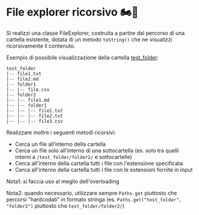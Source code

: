 # File explorer ricorsivo 🏍📁

Si realizzi una classe FileExplorer, costruita a partire dal percorso di una cartella esistente,
dotata di un metodo `toString()` che ne visualizzi ricorsivamente il contenuto.

Esempio di possibile visualizzazione della cartella [test_folder](test_folder):
```
test_folder
|-- file1.txt
|-- file2.md
|-- folder1
|-- |-- file.csv
|-- folder2
|-- |-- file1.md
|-- |-- folder1
|-- |-- |-- file1.txt
|-- |-- |-- file2.txt
|-- |-- |-- file3.csv
```

Realizzare inoltre i seguenti metodi ricorsivi:
- Cerca un file all’interno della cartella
- Cerca un file solo all’interno di una sottocartella (es. solo tra quelli interni a `/test_folder/folder2/` e sottocartelle)
- Cerca all'interno della cartella tutti i file con l'estensione specificata
- Cerca all'interno della cartella tutti i file con le estensioni fornite in input

Nota1: si faccia uso al meglio dell'overloading

Nota2: quando necessario, utilizzare sempre `Paths.get` piuttosto che percorsi "hardcodati" in formato stringa (es. `Paths.get("test_folder", "folder2")` piuttosto che `test_folder/folder2/`)
